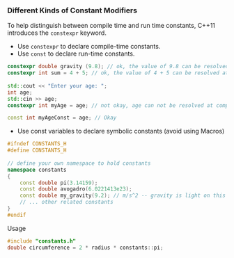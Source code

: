 ### Different Kinds of Constant Modifiers


To help distinguish between compile time and run time constants, C++11 introduces
the ``` constexpr ``` keyword.

* Use ``` constexpr ``` to declare compile-time constants.
* Use ``` const ``` to declare run-time constants.

```cpp
constexpr double gravity (9.8); // ok, the value of 9.8 can be resolved at compile-time
constexpr int sum = 4 + 5; // ok, the value of 4 + 5 can be resolved at compile-time
 
std::cout << "Enter your age: ";
int age;
std::cin >> age;
constexpr int myAge = age; // not okay, age can not be resolved at compile-time

const int myAgeConst = age; // Okay
```

* Use const variables to declare symbolic constants (avoid using Macros)

```cpp
#ifndef CONSTANTS_H
#define CONSTANTS_H
 
// define your own namespace to hold constants
namespace constants
{
    const double pi(3.14159);
    const double avogadro(6.0221413e23);
    const double my_gravity(9.2); // m/s^2 -- gravity is light on this planet
    // ... other related constants
}
#endif
```

Usage

```cpp
#include "constants.h"
double circumference = 2 * radius * constants::pi;
```
